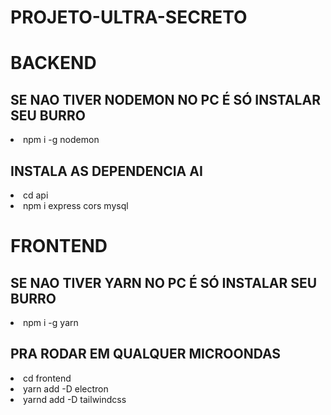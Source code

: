 # PROJETO-ULTRA-SECRETO

<h1>BACKEND</h1>
<h2>SE NAO TIVER NODEMON NO PC É SÓ INSTALAR SEU BURRO</h2>
<li>npm i -g nodemon</li>
<h2>INSTALA AS DEPENDENCIA AI</h2>
<li>cd api</li>
<li>npm i express cors mysql</li>
<h1>FRONTEND</h1>
<h2>SE NAO TIVER YARN NO PC É SÓ INSTALAR SEU BURRO</h2>
<li>npm i -g yarn</li>
<h2>PRA RODAR EM QUALQUER MICROONDAS</h2>
<li>cd frontend</li>
<li>yarn add -D electron</li>
<li>yarnd add -D tailwindcss</li>

